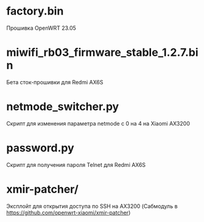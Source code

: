 # factory.bin
Прошивка OpenWRT 23.05

# miwifi_rb03_firmware_stable_1.2.7.bin
Бета сток-прошивки для Redmi AX6S

# netmode_switcher.py
Скрипт для изменения параметра netmode с 0 на 4 на Xiaomi AX3200

# password.py
Cкрипт для получения пароля Telnet для Redmi AX6S

# xmir-patcher/
Эксплойт для открытия доступа по SSH на AX3200 (Сабмодуль в https://github.com/openwrt-xiaomi/xmir-patcher)